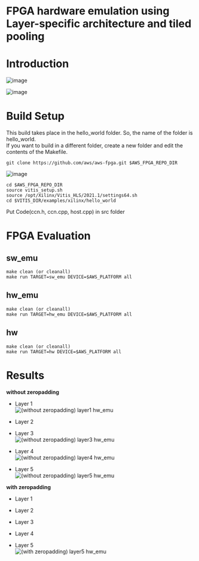 # FPGA hardware emulation using Layer-specific architecture and tiled pooling

# Introduction
![image](https://user-images.githubusercontent.com/75317393/147212779-f24964b7-eff8-4abb-9941-a2b030708a42.png)

![image](https://user-images.githubusercontent.com/75317393/147212751-b8c23d66-5977-4312-a23f-921462a439c2.png)

# Build Setup
This build takes place in the hello_world folder.
So, the name of the folder is hello_world.   
If you want to build in a different folder, create a new folder and edit the contents of the Makefile.
```
git clone https://github.com/aws/aws-fpga.git $AWS_FPGA_REPO_DIR
```
![image](https://user-images.githubusercontent.com/75317393/147209223-7721f322-4cbc-4df4-9a30-1d08d6a542f4.png)
```
cd $AWS_FPGA_REPO_DIR
source vitis_setup.sh
source /opt/Xilinx/Vitis_HLS/2021.1/settings64.sh
cd $VITIS_DIR/examples/xilinx/hello_world
```
Put Code(ccn.h, ccn.cpp, host.cpp) in src folder

# FPGA Evaluation 
## sw_emu
```
make clean (or cleanall)
make run TARGET=sw_emu DEVICE=$AWS_PLATFORM all
```

## hw_emu
```
make clean (or cleanall)
make run TARGET=hw_emu DEVICE=$AWS_PLATFORM all
```

## hw
```
make clean (or cleanall)
make run TARGET=hw DEVICE=$AWS_PLATFORM all
```

# Results
**without zeropadding**   
+ Layer 1      
![(without zeropadding) layer1 hw_emu](https://user-images.githubusercontent.com/75317393/147214144-d34c132c-5431-4d45-8668-5538711305d5.png)   

+ Layer 2

+ Layer 3   
![(without zeropadding) layer3 hw_emu](https://user-images.githubusercontent.com/75317393/147214157-e8a13cdf-02ec-4865-8189-9c09ba4d8be9.png)   

+ Layer 4   
 ![(without zeropadding) layer4 hw_emu](https://user-images.githubusercontent.com/75317393/147214182-d6d7b342-5ca5-4533-8bb8-cf85c4eb155f.png)   

+ Layer 5    
![(without zeropadding) layer5 hw_emu](https://user-images.githubusercontent.com/75317393/147214089-2ac8a026-df14-4b90-a9df-8a40fa343cd0.png)   

**with zeropadding**   
+ Layer 1      

+ Layer 2

+ Layer 3

+ Layer 4

+ Layer 5   
![(with zeropadding) layer5 hw_emu](https://user-images.githubusercontent.com/75317393/147214330-090e878e-4795-4e08-a87c-7db54f2cca5b.png)   



